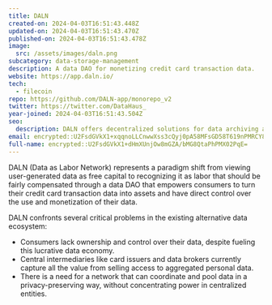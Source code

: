 ```yaml
---
title: DALN
created-on: 2024-04-03T16:51:43.448Z
updated-on: 2024-04-03T16:51:43.470Z
published-on: 2024-04-03T16:51:43.478Z
image:
  src: /assets/images/daln.png
subcategory: data-storage-management
description: A data DAO for monetizing credit card transaction data.
website: https://app.daln.io/
tech:
  - filecoin
repo: https://github.com/DALN-app/monorepo_v2
twitter: https://twitter.com/DataHaus_
year-joined: 2024-04-03T16:51:43.504Z
seo:
  description: DALN offers decentralized solutions for data archiving and long-term storage.
email: encrypted::U2FsdGVkX1+xqqnoLLCnwwXss3cQyj0pA58MFsGD58T619nPMRCY82kIPvg93L5f
full-name: encrypted::U2FsdGVkX1+dHmXUnjOw8mGZA/bMG8QtaPhPMX02PqE=
---
```


DALN (Data as Labor Network) represents a paradigm shift from viewing user-generated data as free capital to recognizing it as labor that should be fairly compensated through a data DAO that empowers consumers to turn their credit card transaction data into assets and have direct control over the use and monetization of their data.

DALN confronts several critical problems in the existing alternative data ecosystem:

- Consumers lack ownership and control over their data, despite fueling this lucrative data economy.
- Central intermediaries like card issuers and data brokers currently capture all the value from selling access to aggregated personal data.
- There is a need for a network that can coordinate and pool data in a privacy-preserving way, without concentrating power in centralized entities.
